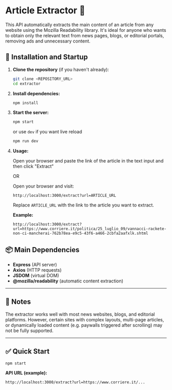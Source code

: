 # Article Extractor 📰

This API automatically extracts the main content of an article from any website using the Mozilla Readability library. It's ideal for anyone who wants to obtain only the relevant text from news pages, blogs, or editorial portals, removing ads and unnecessary content.

## 🚀 Installation and Startup

1. **Clone the repository** (if you haven't already):
   ```bash
   git clone <REPOSITORY_URL>
   cd extractor
   ```

2. **Install dependencies:**
   ```bash
   npm install
   ```

3. **Start the server:**
   ```bash
   npm start
   ```
   or use `dev` if you want live reload

   ```bash
   npm run dev
   ```

4. **Usage:**

   Open your browser and paste the link of the article in the text input and then click "Extract"

   OR 

   Open your browser and visit:
   ```
   http://localhost:3000/extract?url=ARTICLE_URL
   ```
   Replace `ARTICLE_URL` with the link to the article you want to extract.

   **Example:**
   ```
   http://localhost:3000/extract?url=https://www.corriere.it/politica/25_luglio_09/vannacci-rackete-non-ci-mancherai-762b78ea-e9c5-43f6-a466-2cbfa2aafxlk.shtml
   ```

## 📦 Main Dependencies

- **Express** (API server)
- **Axios** (HTTP requests)
- **JSDOM** (virtual DOM)
- **@mozilla/readability** (automatic content extraction)

---

## 📝 Notes

The extractor works well with most news websites, blogs, and editorial platforms. However, certain sites with complex layouts, multi-page articles, or dynamically loaded content (e.g. paywalls triggered after scrolling) may not be fully supported.

---

## ✅ Quick Start

```bash
npm start
```

**API URL (example):**
```
http://localhost:3000/extract?url=https://www.corriere.it/...
```
